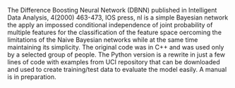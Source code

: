 The Difference Boosting Neural Network (DBNN) published in  Intelligent Data Analysis, 4(2000) 463-473, IOS press, nl is a simple Bayesian network the apply an impossed conditional independence of joint probability of multiple features
for the classification of the feature space oercoming the limitations of the Naive Bayesian networks while at the same time maintaining its simplicity. The original code was in C++ and was used only by a selected group of people. 
The Python version is a rewrite in just a few lines of code with examples from UCI repository that can be downloaded and used to create training/test data to evaluate the model easily. A manual is in preparation.
